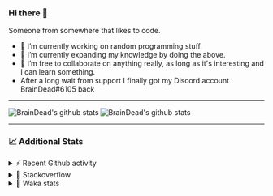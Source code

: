 ### Hi there 👋

Someone from somewhere that likes to code.

- 🔭 I’m currently working on random programming stuff.
- 🌱 I’m currently expanding my knowledge by doing the above.
- 👯 I’m free to collaborate on anything really, as long as it's interesting and I can learn something.
- After a long wait from support I finally got my Discord account BrainDead#6105 back
<hr>


<img alt="BrainDead's github stats" align="left" src="https://github-readme-stats.vercel.app/api?username=albertopoljak&count_private=true&show_icons=true&theme=radical&hide_border=true"/>
<img alt="BrainDead's github stats" align="left" src="https://github-readme-stats.vercel.app/api/top-langs/?username=albertopoljak&layout=compact&theme=radical&hide_border=true&card_width=250"/>
<br clear="left"/>

<hr>

### 📈 Additional Stats

<details>
  <summary>⚡ Recent Github activity</summary>
  <br/>

  <!--START_SECTION:activity-->
1. ❗️ Opened issue [#89560](https://github.com/odoo/odoo/issues/89560) in [odoo/odoo](https://github.com/odoo/odoo)
2. 🗣 Commented on [#33149](https://github.com/odoo/odoo/issues/33149) in [odoo/odoo](https://github.com/odoo/odoo)
3. 🗣 Commented on [#2135](https://github.com/OCA/web/issues/2135) in [OCA/web](https://github.com/OCA/web)
4. 🗣 Commented on [#10](https://github.com/albertopoljak/orindance.party/issues/10) in [albertopoljak/orindance.party](https://github.com/albertopoljak/orindance.party)
5. 💪 Opened PR [#64](https://github.com/HuyaneMatsu/hata/pull/64) in [HuyaneMatsu/hata](https://github.com/HuyaneMatsu/hata)
  <!--END_SECTION:activity-->
</details>

<details>
  <summary>👀 Stackoverflow</summary>

  [![Omid Nikrah StackOverflow](https://github-readme-stackoverflow.vercel.app/?userID=11311072&theme=dark)](https://stackoverflow.com/users/11311072/braindead)

</details>

<details>
  <summary>🤖 Waka stats</summary>
  <br/>

  <!--START_SECTION:waka-->
![Profile Views](http://img.shields.io/badge/Profile%20Views-0-blue)

![Lines of code](https://img.shields.io/badge/From%20Hello%20World%20I%27ve%20Written-278176%20lines%20of%20code-blue)

**🐱 My Github Data** 

> 🏆 390 Contributions in the Year 2022
 > 
> 📦 148.8 kB Used in Github's Storage 
 > 
> 💼 Opted to Hire
 > 
> 📜 33 Public Repositories 
 > 
> 🔑 11 Private Repositories  
 > 
**I'm an Early 🐤** 

```text
🌞 Morning    258 commits    ███████░░░░░░░░░░░░░░░░░░   27.8% 
🌆 Daytime    388 commits    ██████████░░░░░░░░░░░░░░░   41.81% 
🌃 Evening    194 commits    █████░░░░░░░░░░░░░░░░░░░░   20.91% 
🌙 Night      88 commits     ██░░░░░░░░░░░░░░░░░░░░░░░   9.48%

```
📅 **I'm Most Productive on Wednesday** 

```text
Monday       155 commits    ████░░░░░░░░░░░░░░░░░░░░░   16.7% 
Tuesday      186 commits    █████░░░░░░░░░░░░░░░░░░░░   20.04% 
Wednesday    188 commits    █████░░░░░░░░░░░░░░░░░░░░   20.26% 
Thursday     152 commits    ████░░░░░░░░░░░░░░░░░░░░░   16.38% 
Friday       110 commits    ███░░░░░░░░░░░░░░░░░░░░░░   11.85% 
Saturday     61 commits     █░░░░░░░░░░░░░░░░░░░░░░░░   6.57% 
Sunday       76 commits     ██░░░░░░░░░░░░░░░░░░░░░░░   8.19%

```


📊 **This Week I Spent My Time On** 

```text
💬 Programming Languages: 
Python                   14 hrs 54 mins      ███████████████████░░░░░░   75.54% 
XML                      3 hrs 54 mins       █████░░░░░░░░░░░░░░░░░░░░   19.8% 
JavaScript               41 mins             ░░░░░░░░░░░░░░░░░░░░░░░░░   3.46% 
Text                     7 mins              ░░░░░░░░░░░░░░░░░░░░░░░░░   0.6% 
CSV file                 6 mins              ░░░░░░░░░░░░░░░░░░░░░░░░░   0.54%

🐱‍💻 Projects: 
odoo_15                  13 hrs 30 mins      █████████████████░░░░░░░░   68.39% 
odoo_14                  5 hrs 23 mins       ██████░░░░░░░░░░░░░░░░░░░   27.32% 
fluent_python_book_exerci47 mins             █░░░░░░░░░░░░░░░░░░░░░░░░   4.01% 
tesla                    2 mins              ░░░░░░░░░░░░░░░░░░░░░░░░░   0.21% 
varteks15                0 secs              ░░░░░░░░░░░░░░░░░░░░░░░░░   0.06%

💻 Operating System: 
Linux                    19 hrs 44 mins      █████████████████████████   100.0%

```

**I Mostly Code in Python** 

```text
Python                   34 repos            ███████████████████░░░░░░   79.07% 
Java                     4 repos             ██░░░░░░░░░░░░░░░░░░░░░░░   9.3% 
HTML                     2 repos             █░░░░░░░░░░░░░░░░░░░░░░░░   4.65% 
TypeScript               1 repo              ░░░░░░░░░░░░░░░░░░░░░░░░░   2.33% 
JavaScript               1 repo              ░░░░░░░░░░░░░░░░░░░░░░░░░   2.33%

```



 Last Updated on 05/05/2022
<!--END_SECTION:waka-->
</details>
